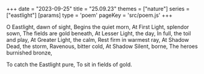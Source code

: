 +++
date = "2023-09-25"
title = "25.09.23"
themes = ["nature"]
series = ["eastlight"]
[params]
  type = 'poem'
  pageKey = 'src/poem.js'
+++

O Eastlight, dawn of sight,
Begins the quiet morn,
At First Light, splendor sown,
The fields are gold beneath,
At Lesser Light, the day,
In full, the toil and play,
At Greater Light, the calm,
Rest firm in warmest ray,
At Shadow Dead, the storm,
Ravenous, bitter cold,
At Shadow Silent, borne,
The heroes burnished bronze,

To catch the Eastlight pure,
To sit in fields of gold.
